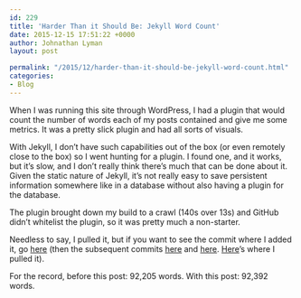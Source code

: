 ```yaml
---
id: 229
title: 'Harder Than it Should Be: Jekyll Word Count'
date: 2015-12-15 17:51:22 +0000
author: Johnathan Lyman
layout: post

permalink: "/2015/12/harder-than-it-should-be-jekyll-word-count.html"
categories:
- Blog
---
```

When I was running this site through WordPress, I had a plugin that would count the number of words each of my posts contained and give me some metrics. It was a pretty slick plugin and had all sorts of visuals.

With Jekyll, I don’t have such capabilities out of the box (or even remotely close to the box) so I went hunting for a plugin. I found one, and it works, but it’s slow, and I don’t really think there’s much that can be done about it. Given the static nature of Jekyll, it’s not really easy to save persistent information somewhere like in a database without also having a plugin for the database.

The plugin brought down my build to a crawl (140s over 13s) and GitHub didn’t whitelist the plugin, so it was pretty much a non-starter.

Needless to say, I pulled it, but if you want to see the commit where I added it, go [here](https://github.com/jelyman2/jelyman2.github.io/commit/004b155426b3cd8cb08316c7e6941562baa1075d) (then the subsequent commits [here](https://github.com/jelyman2/jelyman2.github.io/commit/89bf68b99961afb38a251c148744cdadba936dbd) and [here](https://github.com/jelyman2/jelyman2.github.io/commit/7bdf194867708871df67037e89e34679643ad1ba). [Here](https://github.com/jelyman2/jelyman2.github.io/commit/a4ed6e097b9bbe86ef12453704a8e419ee3a0eed)’s where I pulled it).

For the record, before this post: 92,205 words. With this post: 92,392 words.